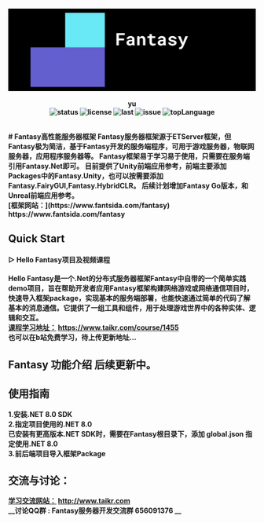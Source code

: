 ![Logo](Book/Logo.png)
<p align="center">
  <strong>yu<strong>
    <br>
  <a style="text-decoration:none">
    <img src="https://img.shields.io/badge/Unity%20Ver-2021.3.141f1++-blue.svg?style=flat-square" alt="status" />
  </a>
  <a style="text-decoration:none">
    <img src="https://img.shields.io/github/license/qq362946/Fantasy" alt="license" />
  </a>
  <a style="text-decoration:none">
    <img src="https://img.shields.io/github/last-commit/qq362946/Fantasy" alt="last" />
  </a>
  <a style="text-decoration:none">
    <img src="https://img.shields.io/github/issues/qq362946/Fantasy" alt="issue" />
  </a>
  <a style="text-decoration:none">
    <img src="https://img.shields.io/github/languages/top/qq362946/Fantasy" alt="topLanguage" />
  </a>
  <br>
  
  <br>
</p>
# Fantasy高性能服务器框架
Fantasy服务器框架源于ETServer框架，但Fantasy极为简洁，基于Fantasy开发的服务端程序，可用于游戏服务器，物联网服务器，应用程序服务器等。
Fantasy框架易于学习易于使用，只需要在服务端引用Fantasy.Net即可。  
目前提供了Unity前端应用参考，前端主要添加Packages中的Fantasy.Unity，也可以按需要添加Fantasy.FairyGUI,Fantasy.HybridCLR。  
后续计划增加Fantasy Go版本，和Unreal前端应用参考。  
<br/>
[框架网站：](https://www.fantsida.com/fantasy) https://www.fantsida.com/fantasy  
<br/>

## Quick Start
#### ▷ Hello Fantasy项目及视频课程
Hello Fantasy是一个.Net的分布式服务器框架Fantasy中自带的一个简单实践demo项目，旨在帮助开发者应用Fantasy框架构建网络游戏或网络通信项目时，快速导入框架package，实现基本的服务端部署，也能快速通过简单的代码了解基本的消息通信。它提供了一组工具和组件，用于处理游戏世界中的各种实体、逻辑和交互。  
[课程学习地址：](https://www.taikr.com/course/1455) https://www.taikr.com/course/1455  
也可以在b站免费学习，待上传更新地址...

## Fantasy 功能介绍 后续更新中。

## 使用指南
1.安装.NET 8.0 SDK    
2.指定项目使用的.NET 8.0   
  已安装有更高版本.NET SDK时，需要在Fantasy根目录下，添加 global.json 指定使用.NET 8.0   
3.前后端项目导入框架Package  

## 交流与讨论：  
[学习交流网站：](http://www.taikr.com) http://www.taikr.com  
__讨论QQ群 : Fantasy服务器开发交流群 656091376 __

